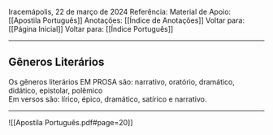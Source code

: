 Iracemápolis, 22 de março de 2024
Referência:
Material de Apoio: [[Apostila Português]]
Anotações: [[Índice de Anotações]]
Voltar para: [[Página Inicial]]
Voltar para: [[Índice Português]]
___________________
## Gêneros Literários
Os gêneros literários EM PROSA são: narrativo, oratório, dramático, didático, epistolar, polêmico  
Em versos são: lírico, épico, dramático, satírico e narrativo.

___________________

![[Apostila Português.pdf#page=20]]
